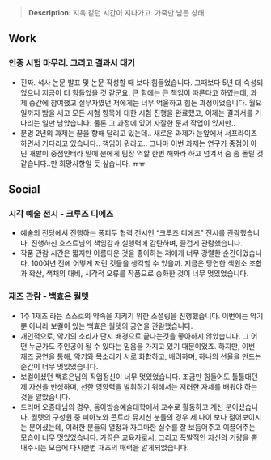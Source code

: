 
> **Description:**
> 지옥 같던 시간이 지나가고. 가죽만 남은 상태

## Work
### **인증 시험 마무리. 그리고 결과서 대기**
- 진짜. 석사 논문 발표 및 논문 작성할 때 보다 힘들었습니다. 그때보다 5년 더 숙성되었으니 지금이 더 힘들었을 것 같군요. 큰 힘에는 큰 책임이 따른다고 하였는데, 과제 중간에 참여했고 실무자였던 저에게는 너무 억울하고 힘든 과정이었습니다. 월요일까지 밤을 새고 모든 시험 항목에 대한 시험 진행을 완료했고, 이제는 결과서를 기다리는 일만 남았습니다. 물론 그 과정에 있어 자잘한 문서 작업이 있지만..
- 분명 2년의 과제는 끝을 향해 달리고 있는데.. 새로운 과제가 눈앞에서 서프라이즈 하면서 기다리고 있습니다.. 책임이 뭐라고.. 그나마 이번 과제는 연구가 중점이 아닌 개발이 중점인터라 밑에 분에게 팀장 역할 한번 해봐라 하고 넘겨서 숨 좀 돌릴 것 같습니다..만 희망사항일 듯 싶습니다. ㅠㅠ

## Social
### **시각 예술 전시 - 크루즈 디에즈**
- 예술의 전당에서 진행하는 퐁피두 협력 전시인 “크루즈 디에즈” 전시를 관람했습니다. 진행하신 호스트님의 책임감과 실행력에 감탄하며, 즐겁게 관람했습니다.
- 작품 관람 시간은 짧지만 아름다운 것을 좋아하는 저에게 너무 강렬한 순간이었습니다. 100여년 전에 어떻게 저런 것들을 생각할 수 있을까. 지금은 당연한 색원소 조합과 확산, 색채의 대비, 시각적 오류를 작품으로 승화한 것이 너무 멋있었습니다.

### **재즈 관람 - 백효은 퀄텟**
- 1주 1재즈 라는 스스로의 약속을 지키기 위한 소셜링을 진행했습니다. 이번에는 악기 뿐 아니라 보컬이 있는 백효은 퀄텟의 공연을 관람했습니다.
- 개인적으로, 악기의 소리가 단지 배경으로 끝나는것을 좋아하지 않았습니다. 그 어떤 누군가도 주인공이 될 수 있다는 믿음을 가지고 있기 때문이었죠. 하지만, 이번 재즈 공연을 통해, 악기와 목소리가 서로 화합하고, 배려하며, 하나의 선율을 만드는 순간이 너무 멋있었습니다.
- 보컬이셨던 백효은님의 직업정신이 너무 멋있었습니다. 조금만 힘들어도 툴툴대던 제 자신을 반성하며, 선한 영향력을 발휘하기 위해서는 저러한 자세를 배워야 하는것을 알았습니다.
- 드러머 오종대님의 경우, 동아방송예술대학에서 교수로 활동하고 계신 분이셨습니다. 퀄텟의 구성원 중 피아노와 콘트라 뮤지션 분들의 경우 제 나이 보다 젊어보이시는 분이셨는데, 이러한 분들의 열정과 자그마한 실수를 잘 보듬어주고 이끌어주는 모습이 너무 멋있었습니다. 가끔은 교육자로서, 그리고 폭발적인 자신의 기량을 뽐내주시는 모습에 다시한번 재즈의 매력을 알게되었습니다.
